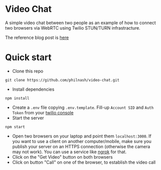 # Video Chat

A simple video chat between two people as an example of how to connect two browsers via WebRTC using Twilio STUN/TURN infrastracture.

The reference blog post is [here](https://www.twilio.com/blog/2014/12/set-phasers-to-stunturn-getting-started-with-webrtc-using-node-js-socket-io-and-twilios-nat-traversal-service.html)

# Quick start
* Clone this repo
```
git clone https://github.com/philnash/video-chat.git
```
* Install dependencies
```
npm install
```
* Create a `.env` file copying `.env.template`. Fill-up `Account SID` and `Auth Token` from your [twilio console](https://www.twilio.com/console)
* Start the server
```
npm start
```
* Open two browsers on your laptop and point them `localhost:3000`. If you want to use a client on another computer/mobile, make sure you publish your server on an HTTPS connection (otherwise the camera may not work). You can use a service like [ngrok](https://ngrok.com/) for that. 
* Click on the "Get Video" button on both browsers
* Click on button "Call" on one of the browser, to establish the video call 
